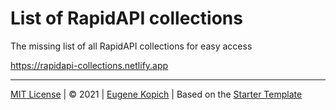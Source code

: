 # List of RapidAPI collections

The missing list of all RapidAPI collections for easy access

https://rapidapi-collections.netlify.app

---

[MIT License](license.md) | © 2021 | [Eugene Kopich](https://twitter.com/web2033) | Based on the [Starter Template](https://github.com/web2033/vite-vue3-tailwind-starter)
